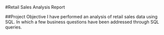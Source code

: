 #Retail Sales Analysis Report

##Project Objective
I have performed an analysis of retail sales data using SQL. In which a few business questions have been addressed through SQL queries.

